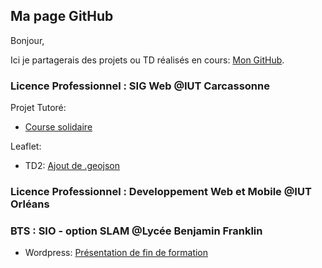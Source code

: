 ## Ma page GitHub

Bonjour,

Ici je partagerais des projets ou TD réalisés en cours: [Mon GitHub](https://github.com/LCharp/LCharp.github.io).

### Licence Professionnel : SIG Web @IUT Carcassonne

Projet Tutoré: 
- [Course solidaire](https://lcharp.github.io/404.html)

Leaflet:
- TD2: [Ajout de .geojson](https://github.com/LCharp/Leaflet_TD2/)


### Licence Professionnel : Developpement Web et Mobile @IUT Orléans

### BTS : SIO - option SLAM @Lycée Benjamin Franklin

- Wordpress: [Présentation de fin de formation](http://lucas.charp.free.fr/wordpress/)
